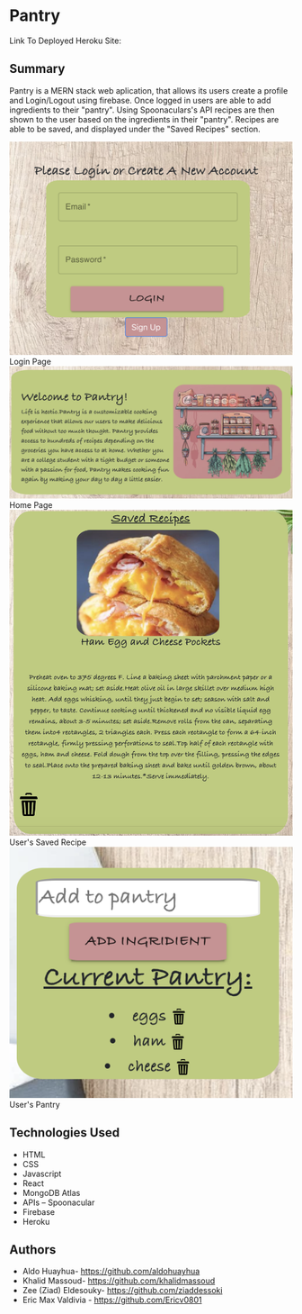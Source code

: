 # Pantry


Link To Deployed Heroku Site: 

## Summary
Pantry is a MERN stack web aplication, that allows its users create a profile and Login/Logout using firebase. Once logged in users are able to add ingredients to their "pantry". Using Spoonaculars's API recipes are then shown to the user based on the ingredients in their "pantry". Recipes are able to be saved, and displayed under the "Saved Recipes" section.

![Login](././client/src/images/Pantry_Login.png)<br/>Login Page
![Login](././client/src/images/Pantry_Home.png)<br/>Home Page
![Login](././client/src/images/Pantry_SavedRecipe.png)<br/>User's Saved Recipe
![Login](././client/src/images/Pantry_Pantry.png)<br/>User's Pantry





## Technologies Used

- HTML
- CSS
- Javascript
- React
- MongoDB Atlas
- APIs –  Spoonacular
- Firebase
- Heroku
 
 
 


## Authors
- Aldo Huayhua- https://github.com/aldohuayhua
- Khalid Massoud- https://github.com/khalidmassoud
- Zee (Ziad) Eldesouky- https://github.com/ziaddessoki
- Eric Max Valdivia - https://github.com/Ericv0801

